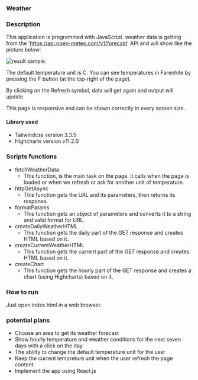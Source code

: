 ### Weather

### Description
This application is programmed with JavaScript. weather data is getting from the 'https://api.open-meteo.com/v1/forecast' API and will show like the picture below:

![result sample](weather_sample.png "Result Sample").

The default temperature unit is C. You can see temperatures in Farenhite by pressing the F button (at the top-right of the page).

By clicking on the Refresh symbol, data will get again and output will update.

This page is responsive and can be shown correctly in every screen size.

#### Library used
- Tailwindcss version 3.3.5
- Highcharts version v11.2.0

### Scripts functions

- fetchWeatherData
    - This function, is the main task on the page. it calls when the page is loaded or when we refresh or ask for another unit of temperature. 
- httpGetAsync
    - This function gets the URL and its parameters, then returns its response.
- formatParams
    - This function gets an object of parameters and converts it to a string and valid format for URL.
- createDailyWeatherHTML
    - This function gets the daily part of the GET response and creates HTML based on it.
- createCurrentWeatherHTML
    - This function gets the current part of the GET response and creates HTML based on it.
- createChart
    - This function gets the hourly part of the GET response and creates a chart (using Highcharts) based on it.
    
### How to run
Just open index.html in a web browser. 

### potential plans
- Choose an area to get its weather forecast
- Show hourly temperature and weather conditions for the next seven days with a click on the day
- The ability to change the default temperature unit for the user
- Keep the current tempreture unit when the user refresh the page content
- Implement the app using React.js
